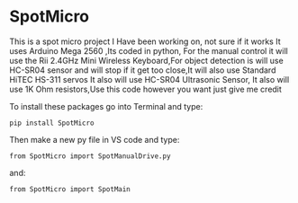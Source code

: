 # SpotMicro
This is a spot micro project I Have been working on, not sure if it works It uses Arduino Mega 2560 ,Its coded in python, For the manual control it will use the Rii 2.4GHz Mini Wireless Keyboard,For object detection is will use HC-SR04 sensor and will stop if it get too close,It will also use Standard HiTEC HS-311 servos It also will use HC-SR04 Ultrasonic Sensor, It also will use 1K Ohm resistors,Use this code however you want just give me credit 

To install these packages go into Terminal and type:

`pip install SpotMicro`

Then make a new py file in VS code and type:

` from SpotMicro import SpotManualDrive.py `

and:

` from SpotMicro import SpotMain `
